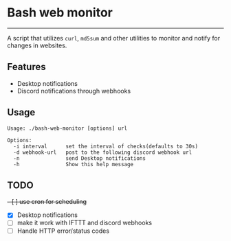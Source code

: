 # Bash web monitor
***
A script that utilizes `curl`, `md5sum` and other utilities to monitor and notify for changes in websites.

## Features
 - Desktop notifications
 - Discord notifications through webhooks

## Usage
```
Usage: ./bash-web-monitor [options] url

Options:
  -i interval      set the interval of checks(defaults to 30s)
  -d webhook-url   post to the following discord webhook url
  -n               send Desktop notifications
  -h               Show this help message
```

## TODO
~~- [ ] use cron for scheduling~~
 - [x] Desktop notifications
 - [ ] make it work with IFTTT and discord webhooks
 - [ ] Handle HTTP error/status codes
